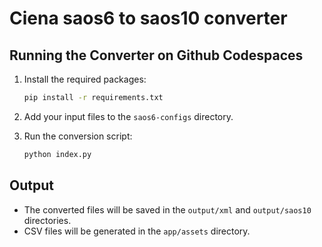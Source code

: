 # Ciena saos6 to saos10 converter

## Running the Converter on Github Codespaces

1. Install the required packages:
    ```sh
    pip install -r requirements.txt
    ```

2. Add your input files to the `saos6-configs` directory.

3. Run the conversion script:
    ```sh
    python index.py
    ```

## Output

- The converted files will be saved in the `output/xml` and `output/saos10` directories.
- CSV files will be generated in the `app/assets` directory.
